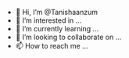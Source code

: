 - 👋 Hi, I’m @Tanishaanzum
- 👀 I’m interested in ...
- 🌱 I’m currently learning ...
- 💞️ I’m looking to collaborate on ...
- 📫 How to reach me ...

<!---
Tanishaanzum/Tanishaanzum is a ✨ special ✨ repository because its `README.md` (this file) appears on your GitHub profile.
You can click the Preview link to take a look at your changes.
--->
